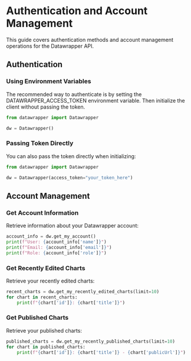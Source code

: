 # Authentication and Account Management

This guide covers authentication methods and account management operations for the Datawrapper API.

## Authentication

### Using Environment Variables

The recommended way to authenticate is by setting the DATAWRAPPER_ACCESS_TOKEN environment variable. Then initialize the client without passing the token.

```python
from datawrapper import Datawrapper

dw = Datawrapper()
```

### Passing Token Directly

You can also pass the token directly when initializing:

```python
from datawrapper import Datawrapper

dw = Datawrapper(access_token="your_token_here")
```

## Account Management

### Get Account Information

Retrieve information about your Datawrapper account:

```python
account_info = dw.get_my_account()
print(f"User: {account_info['name']}")
print(f"Email: {account_info['email']}")
print(f"Role: {account_info['role']}")
```

### Get Recently Edited Charts

Retrieve your recently edited charts:

```python
recent_charts = dw.get_my_recently_edited_charts(limit=10)
for chart in recent_charts:
    print(f"{chart['id']}: {chart['title']}")
```

### Get Published Charts

Retrieve your published charts:

```python
published_charts = dw.get_my_recently_published_charts(limit=10)
for chart in published_charts:
    print(f"{chart['id']}: {chart['title']} - {chart['publicUrl']}")
